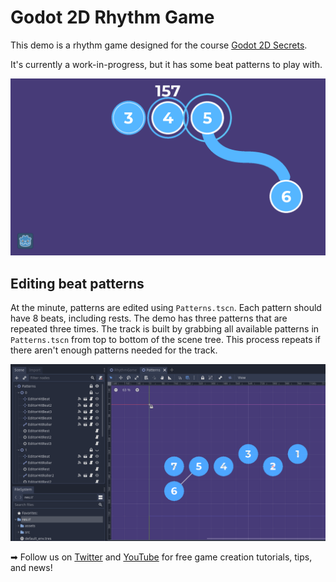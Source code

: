 # Godot 2D Rhythm Game

This demo is a rhythm game designed for the course [Godot 2D Secrets](https://www.kickstarter.com/projects/gdquest/godot-2d-secrets-level-up-your-game-creation-skills).

It's currently a work-in-progress, but it has some beat patterns to play with.

![In-game](./img/screen-01.png)

## Editing beat patterns

At the minute, patterns are edited using `Patterns.tscn`. Each pattern should have 8 beats, including rests. The demo has three patterns that are repeated three times. The track is built by grabbing all available patterns in `Patterns.tscn` from top to bottom of the scene tree. This process repeats if there aren't enough patterns needed for the track.

![Pattern editor](./img/screen-03.png)

➡ Follow us on [Twitter](https://twitter.com/NathanGDQuest) and [YouTube](https://www.youtube.com/c/gdquest/) for free game creation tutorials, tips, and news!
